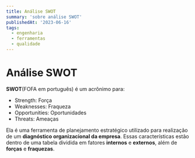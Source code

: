 ```yaml
---
title: Análise SWOT
summary: 'sobre análise SWOT'
publishedAt: '2023-06-16'
tags:
  - engenharia
  - ferramentas
  - qualidade
---
```


# Análise SWOT

**SWOT**(FOFA em português) é um acrônimo para:

- Strength: Força
- Weaknesses: Fraqueza
- Opportunities: Oportunidades
- Threats: Ameaças

Ela é uma ferramenta de planejamento estratégico utilizado para realização de um **diagnóstico organizacional da empresa**.
Essas características estão dentro de uma tabela dividida em fatores **internos** e **externos**, além de **forças** e **fraquezas**.
